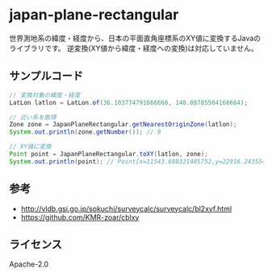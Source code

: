 # japan-plane-rectangular

世界測地系の緯度・経度から、日本の平面直角座標系のXY値に変換するJavaのライブラリです。
逆変換(XY値から緯度・経度への変換)は対応していません。

## サンプルコード

```java
// 変換対象の緯度・経度
LatLon latlon = LatLon.of(36.103774791666666, 140.08785504166664);

// 近い系を取得
Zone zone = JapanPlaneRectangular.getNearestOriginZone(latlon);
System.out.println(zone.getNumber()); // 9

// XY値に変換
Point point = JapanPlaneRectangular.toXY(latlon, zone);
System.out.println(point); // Point[x=11543.688321485752,y=22916.2435543211]
```

## 参考

* http://vldb.gsi.go.jp/sokuchi/surveycalc/surveycalc/bl2xyf.html
* https://github.com/KMR-zoar/cblxy

## ライセンス
Apache-2.0
